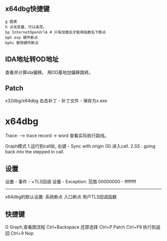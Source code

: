 
## x64dbg快捷键
```
g 图表
h 点击变量，可以高亮。
bp InternetOpenUrlA # 只有加载后才能用函数名下断点
bph esp 硬件断点
bphc 删除硬件断点
```
## IDA地址转OD地址
查看并计算ida偏移。
用OD基地加偏移跳转。


## Patch
x32dbg/x64dbg 右击补丁 - 补丁文件 - 保存为x.exe

# x64dbg


Trace: --> trace record -> word 查看实际执行路线。

Graph模式
1.运行到call处, 右键 - Sync with origin (S).进入call.
2.SS : going back into the stepped in call.


## 设置

设置 - 事件 - ×TLS回调
设置 - Exception: 范围 00000000 - ffffffff


---
x64dbg的默认设置: 系统断点 入口断点 用户TLS回调函数
## 快捷键
G Graph,查看图流程 
Ctrl+Backspace 还原选择
Ctrl+P Patch
Ctrl+F9 执行到返回
Ctrl+9 Nop
